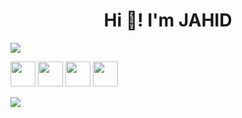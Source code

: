 <h1 align=center>
  Hi 👋! I'm JAHID
</h1>

<img src="https://profile-counter.glitch.me/jahid6597/count.svg">

[<img src="https://cdn.jsdelivr.net/npm/simple-icons@v4/icons/gmail.svg" width=40>](mailto:jahid6597@gmail.com)
<a href="https://www.facebook.com/Jahid6597/"><img src="https://cdn.jsdelivr.net/npm/simple-icons@v4/icons/facebook.svg" width=40></a> 
<a href="https://www.instagram.com/jahid5151"><img src="https://cdn.jsdelivr.net/npm/simple-icons@v4/icons/instagram.svg" width=40></a> 
<a href="https://www.linkedin.com/in/jahid-hossain-594285177"><img src="https://cdn.jsdelivr.net/npm/simple-icons@v4/icons/linkedin.svg" width=40></a>

<img src="https://github-readme-stats.vercel.app/api?username=jahid6597&show_icons=true&theme=radical">

<!--
**JAHID6597/JAHID6597** is a ✨ _special_ ✨ repository because its `README.md` (this file) appears on your GitHub profile.

Here are some ideas to get you started:

- 🔭 I’m currently working on ...
- 🌱 I’m currently learning ...
- 👯 I’m looking to collaborate on ...
- 🤔 I’m looking for help with ...
- 💬 Ask me about ...
- 📫 How to reach me: ...
- 😄 Pronouns: ...
- ⚡ Fun fact: ...
-->
